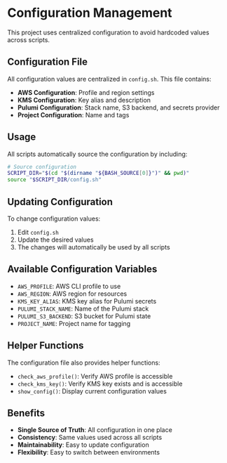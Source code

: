 # Configuration Management

This project uses centralized configuration to avoid hardcoded values across scripts.

## Configuration File

All configuration values are centralized in `config.sh`. This file contains:

- **AWS Configuration**: Profile and region settings
- **KMS Configuration**: Key alias and description
- **Pulumi Configuration**: Stack name, S3 backend, and secrets provider
- **Project Configuration**: Name and tags

## Usage

All scripts automatically source the configuration by including:

```bash
# Source configuration
SCRIPT_DIR="$(cd "$(dirname "${BASH_SOURCE[0]}")" && pwd)"
source "$SCRIPT_DIR/config.sh"
```

## Updating Configuration

To change configuration values:

1. Edit `config.sh`
2. Update the desired values
3. The changes will automatically be used by all scripts

## Available Configuration Variables

- `AWS_PROFILE`: AWS CLI profile to use
- `AWS_REGION`: AWS region for resources
- `KMS_KEY_ALIAS`: KMS key alias for Pulumi secrets
- `PULUMI_STACK_NAME`: Name of the Pulumi stack
- `PULUMI_S3_BACKEND`: S3 bucket for Pulumi state
- `PROJECT_NAME`: Project name for tagging

## Helper Functions

The configuration file also provides helper functions:

- `check_aws_profile()`: Verify AWS profile is accessible
- `check_kms_key()`: Verify KMS key exists and is accessible
- `show_config()`: Display current configuration values

## Benefits

- **Single Source of Truth**: All configuration in one place
- **Consistency**: Same values used across all scripts
- **Maintainability**: Easy to update configuration
- **Flexibility**: Easy to switch between environments
